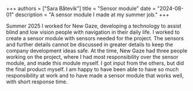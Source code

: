 +++
authors = ["Sara Båtevik"]
title = "Sensor module"
date = "2024-08-01"
description = "A sensor module I made at my summer job."
+++

Summer 2025 I worked for New Gaze, developing a technology to assist blind and low vision people with navigation in their daily life. I worked to create a sensor module with sensors needed for the project. The sensors and further details cannot be discussed in greater details to keep the company development ideas safe. At the time, New Gaze had three people working on the project, where I had most responsibility over the sensor module, and made this module myself. I got input from the others, but did the final product myself. I am happy to have been able to have so much responsibility at work and to have made a sensor module that works well, with short response time.
